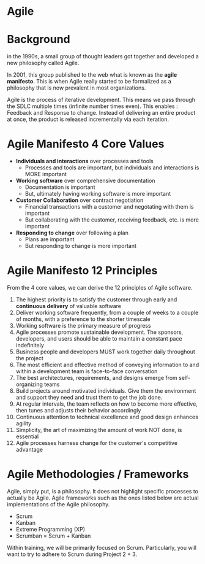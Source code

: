 # Agile

# Background

in the 1990s, a small group of thought leaders got together and developed a new philosophy called Agile.

In 2001, this group published to the web what is known as the **agile manifesto**. This is when Agile really started to be formalized as a philosophy that is now prevalent in most organizations.

Agile is the process of iterative development. This means we pass through the SDLC multiple times (infinite number times even). This enables : Feedback and Response to change.
Instead of delivering an entire product at once, the product is released incrementally via each iteration.

# Agile Manifesto 4 Core Values

- **Individuals and interactions** over processes and tools
  - Processes and tools are important, but individuals and interactions is MORE important
- **Working software** over comprehensive documentation
  - Documentation is important
  - But, ultimately having working software is more important
- **Customer Collaboration** over contract negotiation
  - Financial transactions with a customer and negotating with them is important
  - But collaborating with the customer, receiving feedback, etc. is more important
- **Responding to change** over following a plan
  - Plans are important
  - But responding to change is more important

# Agile Manifesto 12 Principles

From the 4 core values, we can derive the 12 principles of Agile software.

1. The highest priority is to satisfy the customer through early and **continuous delivery** of valuable software
2. Deliver working software frequently, from a couple of weeks to a couple of months, with a preference to the shorter timescale
3. Working software is the primary measure of progress
4. Agile processes promote sustainable development. The sponsors, developers, and users should be able to maintain a constant pace indefinitely
5. Business people and developers MUST work together daily throughout the project
6. The most efficient and effective method of conveying information to and within a development team is face-to-face conversation
7. The best architectures, requirements, and designs emerge from self-organizing teams
8. Build projects around motivated individuals. Give them the environment and support they need and trust them to get the job done.
9. At regular intervals, the team reflects on how to become more effective, then tunes and adjusts their behavior accordingly
10. Continuous attention to technical excellence and good design enhances agility
11. Simplicity, the art of maximizing the amount of work NOT done, is essential
12. Agile processes harness change for the customer's competitive advantage

# Agile Methodologies / Frameworks

Agile, simply put, is a philosophy. It does not highlight specific processes to actually be Agile. Agile frameworks such as the ones listed below are actual implementations of the Agile philosophy.

- Scrum
- Kanban
- Extreme Programming (XP)
- Scrumban = Scrum + Kanban

Within training, we will be primarily focused on Scrum. Particularly, you will want to try to adhere to Scrum during Project 2 + 3.
